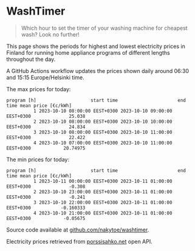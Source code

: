 
# WashTimer

> Which hour to set the timer of your washing machine for cheapest wash? Look no further!

This page shows the periods for highest and lowest electricity prices in Finland 
for running home appliance programs of different lengths throughout the day. 

A GitHub Actions workflow updates the prices shown daily around 06:30 and 15:15 Europe/Helsinki time.

The max prices for today:

	program [h]                    start time                      end time mean price [€c/kWh]
	          1 2023-10-10 08:00:00 EEST+0300 2023-10-10 09:00:00 EEST+0300              25.038
	          2 2023-10-10 08:00:00 EEST+0300 2023-10-10 10:00:00 EEST+0300              24.834
	          3 2023-10-10 08:00:00 EEST+0300 2023-10-10 11:00:00 EEST+0300              22.422
	          4 2023-10-10 07:00:00 EEST+0300 2023-10-10 11:00:00 EEST+0300            20.74975

The min prices for today:

	program [h]                    start time                      end time mean price [€c/kWh]
	          1 2023-10-11 00:00:00 EEST+0300 2023-10-11 01:00:00 EEST+0300              -0.308
	          2 2023-10-10 23:00:00 EEST+0300 2023-10-11 01:00:00 EEST+0300              -0.241
	          3 2023-10-10 22:00:00 EEST+0300 2023-10-11 01:00:00 EEST+0300           -0.160333
	          4 2023-10-10 21:00:00 EEST+0300 2023-10-11 01:00:00 EEST+0300            -0.05675


Source code available at [github.com/nakytoe/washtimer](https://github.com/nakytoe/washtimer).

Electricity prices retrieved from [porssisahko.net](https://porssisahko.net/api) open API.
